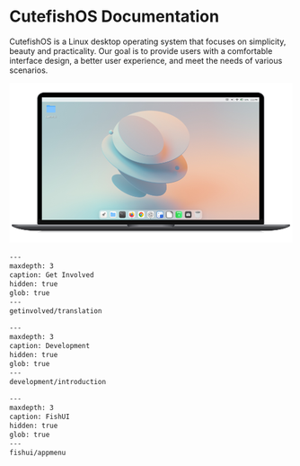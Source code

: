 # CutefishOS Documentation 

CutefishOS is a Linux desktop operating system that focuses on simplicity, beauty and practicality. Our goal is to provide users with a comfortable interface design, a better user experience, and meet the needs of various scenarios.

![Screenshot](_static/laptop.png)

```{toctree}
---
maxdepth: 3
caption: Get Involved
hidden: true
glob: true
---
getinvolved/translation
```

```{toctree}
---
maxdepth: 3
caption: Development
hidden: true
glob: true
---
development/introduction
```

```{toctree}
---
maxdepth: 3
caption: FishUI
hidden: true
glob: true
---
fishui/appmenu
```